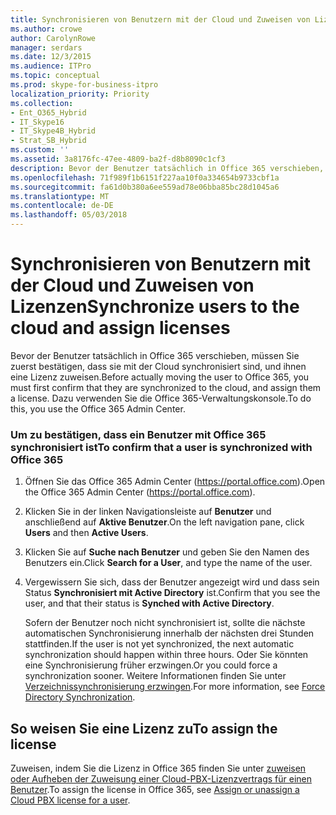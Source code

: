 ```yaml
---
title: Synchronisieren von Benutzern mit der Cloud und Zuweisen von Lizenzen
ms.author: crowe
author: CarolynRowe
manager: serdars
ms.date: 12/3/2015
ms.audience: ITPro
ms.topic: conceptual
ms.prod: skype-for-business-itpro
localization_priority: Priority
ms.collection:
- Ent_O365_Hybrid
- IT_Skype16
- IT_Skype4B_Hybrid
- Strat_SB_Hybrid
ms.custom: ''
ms.assetid: 3a8176fc-47ee-4809-ba2f-d8b8090c1cf3
description: Bevor der Benutzer tatsächlich in Office 365 verschieben, müssen Sie zuerst bestätigen, dass sie mit der Cloud synchronisiert sind, und ihnen eine Lizenz zuweisen. Dazu verwenden Sie die Office 365-Verwaltungskonsole.
ms.openlocfilehash: 71f989f1b6151f227aa10f0a334654b9733cbf1a
ms.sourcegitcommit: fa61d0b380a6ee559ad78e06bba85bc28d1045a6
ms.translationtype: MT
ms.contentlocale: de-DE
ms.lasthandoff: 05/03/2018
---
```

# <a name="synchronize-users-to-the-cloud-and-assign-licenses"></a><span data-ttu-id="77202-104">Synchronisieren von Benutzern mit der Cloud und Zuweisen von Lizenzen</span><span class="sxs-lookup"><span data-stu-id="77202-104">Synchronize users to the cloud and assign licenses</span></span>
 
<span data-ttu-id="77202-105">Bevor der Benutzer tatsächlich in Office 365 verschieben, müssen Sie zuerst bestätigen, dass sie mit der Cloud synchronisiert sind, und ihnen eine Lizenz zuweisen.</span><span class="sxs-lookup"><span data-stu-id="77202-105">Before actually moving the user to Office 365, you must first confirm that they are synchronized to the cloud, and assign them a license.</span></span> <span data-ttu-id="77202-106">Dazu verwenden Sie die Office 365-Verwaltungskonsole.</span><span class="sxs-lookup"><span data-stu-id="77202-106">To do this, you use the Office 365 Admin Center.</span></span>
  
### <a name="to-confirm-that-a-user-is-synchronized-with-office-365"></a><span data-ttu-id="77202-107">Um zu bestätigen, dass ein Benutzer mit Office 365 synchronisiert ist</span><span class="sxs-lookup"><span data-stu-id="77202-107">To confirm that a user is synchronized with Office 365</span></span>

1. <span data-ttu-id="77202-108">Öffnen Sie das Office 365 Admin Center (https://portal.office.com).</span><span class="sxs-lookup"><span data-stu-id="77202-108">Open the Office 365 Admin Center (https://portal.office.com).</span></span>
    
2. <span data-ttu-id="77202-109">Klicken Sie in der linken Navigationsleiste auf **Benutzer** und anschließend auf **Aktive Benutzer**.</span><span class="sxs-lookup"><span data-stu-id="77202-109">On the left navigation pane, click **Users** and then **Active Users**.</span></span>
    
3. <span data-ttu-id="77202-110">Klicken Sie auf **Suche nach Benutzer** und geben Sie den Namen des Benutzers ein.</span><span class="sxs-lookup"><span data-stu-id="77202-110">Click **Search for a User**, and type the name of the user.</span></span>
    
4. <span data-ttu-id="77202-111">Vergewissern Sie sich, dass der Benutzer angezeigt wird und dass sein Status **Synchronisiert mit Active Directory** ist.</span><span class="sxs-lookup"><span data-stu-id="77202-111">Confirm that you see the user, and that their status is **Synched with Active Directory**.</span></span>
    
    <span data-ttu-id="77202-112">Sofern der Benutzer noch nicht synchronisiert ist, sollte die nächste automatischen Synchronisierung innerhalb der nächsten drei Stunden stattfinden.</span><span class="sxs-lookup"><span data-stu-id="77202-112">If the user is not yet synchronized, the next automatic synchronization should happen within three hours.</span></span> <span data-ttu-id="77202-113">Oder Sie könnten eine Synchronisierung früher erzwingen.</span><span class="sxs-lookup"><span data-stu-id="77202-113">Or you could force a synchronization sooner.</span></span> <span data-ttu-id="77202-114">Weitere Informationen finden Sie unter [Verzeichnissynchronisierung erzwingen](https://msdn.microsoft.com/en-us/library/azure/JJ151771.aspx).</span><span class="sxs-lookup"><span data-stu-id="77202-114">For more information, see [Force Directory Synchronization](https://msdn.microsoft.com/en-us/library/azure/JJ151771.aspx).</span></span>
    
## <a name="to-assign-the-license"></a><span data-ttu-id="77202-115">So weisen Sie eine Lizenz zu</span><span class="sxs-lookup"><span data-stu-id="77202-115">To assign the license</span></span>

<span data-ttu-id="77202-116">Zuweisen, indem Sie die Lizenz in Office 365 finden Sie unter [zuweisen oder Aufheben der Zuweisung einer Cloud-PBX-Lizenzvertrags für einen Benutzer](https://support.office.com/article/Assign-or-unassign-a-Cloud-PBX-license-for-a-user-36c6d5a6-5ea8-4c44-9f18-fea33d5a847e).</span><span class="sxs-lookup"><span data-stu-id="77202-116">To assign the license in Office 365, see [Assign or unassign a Cloud PBX license for a user](https://support.office.com/article/Assign-or-unassign-a-Cloud-PBX-license-for-a-user-36c6d5a6-5ea8-4c44-9f18-fea33d5a847e).</span></span>
  


